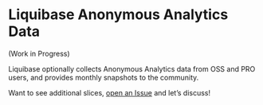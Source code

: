 # Liquibase Anonymous Analytics Data 
(Work in Progress)

Liquibase optionally collects Anonymous Analytics data from OSS and PRO users, and provides monthly snapshots to the community. 


Want to see additional slices, <a href="https://github.com/liquibase/liquibase-analytics-site/issues" target="newbie">open an Issue</a> and let’s discuss!

